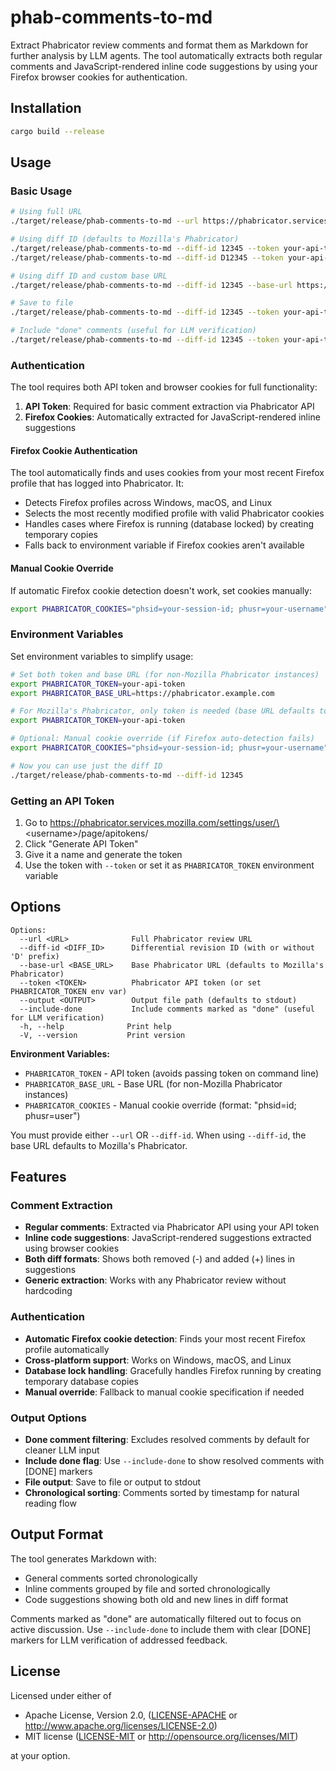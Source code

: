 # phab-comments-to-md

Extract Phabricator review comments and format them as Markdown for further analysis by LLM agents. The tool automatically extracts both regular comments and JavaScript-rendered inline code suggestions by using your Firefox browser cookies for authentication.

## Installation

```bash
cargo build --release
```

## Usage

### Basic Usage

```bash
# Using full URL
./target/release/phab-comments-to-md --url https://phabricator.services.mozilla.com/D12345 --token your-api-token

# Using diff ID (defaults to Mozilla's Phabricator)
./target/release/phab-comments-to-md --diff-id 12345 --token your-api-token
./target/release/phab-comments-to-md --diff-id D12345 --token your-api-token  # 'D' prefix optional

# Using diff ID and custom base URL
./target/release/phab-comments-to-md --diff-id 12345 --base-url https://phabricator.example.com --token your-api-token

# Save to file
./target/release/phab-comments-to-md --diff-id 12345 --token your-api-token --output review.md

# Include "done" comments (useful for LLM verification)
./target/release/phab-comments-to-md --diff-id 12345 --token your-api-token --include-done
```

### Authentication

The tool requires both API token and browser cookies for full functionality:

1. **API Token**: Required for basic comment extraction via Phabricator API
2. **Firefox Cookies**: Automatically extracted for JavaScript-rendered inline suggestions

#### Firefox Cookie Authentication

The tool automatically finds and uses cookies from your most recent Firefox profile that has logged into Phabricator. It:
- Detects Firefox profiles across Windows, macOS, and Linux
- Selects the most recently modified profile with valid Phabricator cookies
- Handles cases where Firefox is running (database locked) by creating temporary copies
- Falls back to environment variable if Firefox cookies aren't available

#### Manual Cookie Override

If automatic Firefox cookie detection doesn't work, set cookies manually:

```bash
export PHABRICATOR_COOKIES="phsid=your-session-id; phusr=your-username"
```

### Environment Variables

Set environment variables to simplify usage:

```bash
# Set both token and base URL (for non-Mozilla Phabricator instances)
export PHABRICATOR_TOKEN=your-api-token
export PHABRICATOR_BASE_URL=https://phabricator.example.com

# For Mozilla's Phabricator, only token is needed (base URL defaults to Mozilla's)
export PHABRICATOR_TOKEN=your-api-token

# Optional: Manual cookie override (if Firefox auto-detection fails)
export PHABRICATOR_COOKIES="phsid=your-session-id; phusr=your-username"

# Now you can use just the diff ID
./target/release/phab-comments-to-md --diff-id 12345
```

### Getting an API Token

1. Go to https://phabricator.services.mozilla.com/settings/user/\<username\>/page/apitokens/
2. Click "Generate API Token"
3. Give it a name and generate the token
4. Use the token with `--token` or set it as `PHABRICATOR_TOKEN` environment variable

## Options

```
Options:
  --url <URL>              Full Phabricator review URL
  --diff-id <DIFF_ID>      Differential revision ID (with or without 'D' prefix)
  --base-url <BASE_URL>    Base Phabricator URL (defaults to Mozilla's Phabricator)
  --token <TOKEN>          Phabricator API token (or set PHABRICATOR_TOKEN env var)
  --output <OUTPUT>        Output file path (defaults to stdout)
  --include-done           Include comments marked as "done" (useful for LLM verification)
  -h, --help              Print help
  -V, --version           Print version
```

**Environment Variables:**
- `PHABRICATOR_TOKEN` - API token (avoids passing token on command line)
- `PHABRICATOR_BASE_URL` - Base URL (for non-Mozilla Phabricator instances)
- `PHABRICATOR_COOKIES` - Manual cookie override (format: "phsid=id; phusr=user")

You must provide either `--url` OR `--diff-id`. When using `--diff-id`, the base URL defaults to Mozilla's Phabricator.

## Features

### Comment Extraction
- **Regular comments**: Extracted via Phabricator API using your API token
- **Inline code suggestions**: JavaScript-rendered suggestions extracted using browser cookies
- **Both diff formats**: Shows both removed (-) and added (+) lines in suggestions
- **Generic extraction**: Works with any Phabricator review without hardcoding

### Authentication
- **Automatic Firefox cookie detection**: Finds your most recent Firefox profile automatically
- **Cross-platform support**: Works on Windows, macOS, and Linux
- **Database lock handling**: Gracefully handles Firefox running by creating temporary database copies
- **Manual override**: Fallback to manual cookie specification if needed

### Output Options
- **Done comment filtering**: Excludes resolved comments by default for cleaner LLM input
- **Include done flag**: Use `--include-done` to show resolved comments with [DONE] markers
- **File output**: Save to file or output to stdout
- **Chronological sorting**: Comments sorted by timestamp for natural reading flow

## Output Format

The tool generates Markdown with:
- General comments sorted chronologically
- Inline comments grouped by file and sorted chronologically
- Code suggestions showing both old and new lines in diff format

Comments marked as "done" are automatically filtered out to focus on active
discussion. Use `--include-done` to include them with clear [DONE] markers for
LLM verification of addressed feedback.

## License

Licensed under either of

* Apache License, Version 2.0, ([LICENSE-APACHE](LICENSE-APACHE) or http://www.apache.org/licenses/LICENSE-2.0)
* MIT license ([LICENSE-MIT](LICENSE-MIT) or http://opensource.org/licenses/MIT)

at your option.
